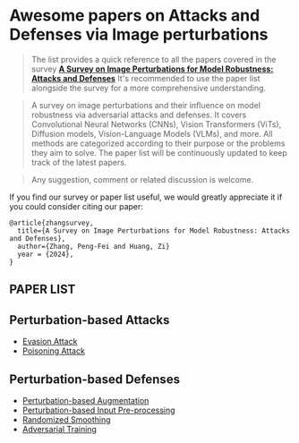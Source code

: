 # Awesome papers on Attacks and Defenses via Image perturbations

> The list provides a quick reference to all the papers covered in the survey **[A Survey on Image Perturbations for Model Robustness: Attacks and Defenses](https://www.researchgate.net/profile/Pengfei-Zhang-74/publication/385213781_A_Survey_on_Image_Perturbations_for_Model_Robustness_Attacks_and_Defenses/links/671af1e4393e8533f715a9f2/A-Survey-on-Image-Perturbations-for-Model-Robustness-Attacks-and-Defenses.pdf)**  <be> It's recommended to use the paper list alongside the survey for a more comprehensive understanding.

>A survey on image perturbations and their influence on model robustness via adversarial attacks and defenses. It covers Convolutional Neural Networks (CNNs), Vision Transformers (ViTs), Diffusion models, Vision-Language Models (VLMs), and more.
>All methods are categorized according to their purpose or the problems they aim to solve.
>The paper list will be continuously updated to keep track of the latest papers.


>Any suggestion, comment or related discussion is welcome. 

If you find our survey or paper list useful, we would greatly appreciate it if you could consider citing our paper:
```
@article{zhangsurvey,
  title={A Survey on Image Perturbations for Model Robustness: Attacks and Defenses},
  author={Zhang, Peng-Fei and Huang, Zi}
  year = {2024},
}
```

## PAPER LIST

## Perturbation-based Attacks
- [Evasion Attack](./Evasion_Attack/README.md)
- [Poisoning Attack](./Poisoning_Attack/README.md)
  
## Perturbation-based Defenses
  - [Perturbation-based Augmentation](./Perturbation-based_Augmentation/README.md)
  - [Perturbation-based Input Pre-processing](./Perturbation-based_Input_Pre-processing/README.md)
  - [Randomized Smoothing](./Randomized_Smoothing/README.md)
  - [Adversarial Training](./Adversarial_Training/README.md)
  <!-- - [Citation](#citation) -->
